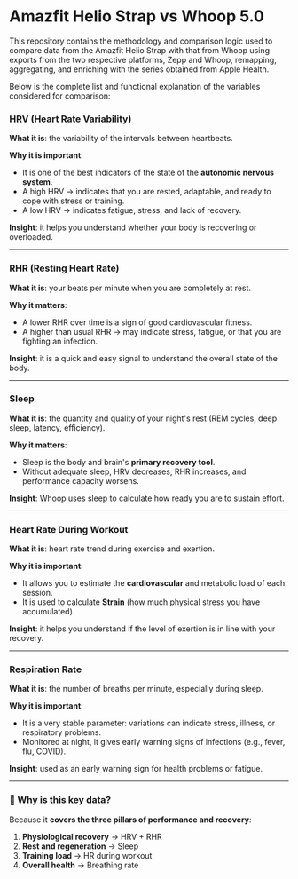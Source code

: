 # Amazfit Helio Strap vs Whoop 5.0
This repository contains the methodology and comparison logic used to compare data from the Amazfit Helio Strap with that from Whoop using exports from the two respective platforms, Zepp and Whoop, remapping, aggregating, and enriching with the series obtained from Apple Health.

Below is the complete list and functional explanation of the variables considered for comparison:

 
### **HRV (Heart Rate Variability)**

**What it is**: the variability of the intervals between heartbeats.

**Why it is important**:
- It is one of the best indicators of the state of the **autonomic nervous system**.
- A high HRV → indicates that you are rested, adaptable, and ready to cope with stress or training.
- A low HRV → indicates fatigue, stress, and lack of recovery.

**Insight**: it helps you understand whether your body is recovering or overloaded.

---

### **RHR (Resting Heart Rate)**

**What it is**: your beats per minute when you are completely at rest.

**Why it matters**:
- A lower RHR over time is a sign of good cardiovascular fitness.
- A higher than usual RHR → may indicate stress, fatigue, or that you are fighting an infection.

**Insight**: it is a quick and easy signal to understand the overall state of the body.
    

---

### **Sleep**

**What it is**: the quantity and quality of your night's rest (REM cycles, deep sleep, latency, efficiency).

**Why it matters**:
- Sleep is the body and brain's **primary recovery tool**.
- Without adequate sleep, HRV decreases, RHR increases, and performance capacity worsens.

**Insight**: Whoop uses sleep to calculate how ready you are to sustain effort.
    

---

### **Heart Rate During Workout**

**What it is**: heart rate trend during exercise and exertion.

**Why it is important**:
- It allows you to estimate the **cardiovascular** and metabolic load of each session.
- It is used to calculate **Strain** (how much physical stress you have accumulated).

**Insight**: it helps you understand if the level of exertion is in line with your recovery.
    

---

### **Respiration Rate**

**What it is**: the number of breaths per minute, especially during sleep.
    
**Why it is important**:
  - It is a very stable parameter: variations can indicate stress, illness, or respiratory problems.
  - Monitored at night, it gives early warning signs of infections (e.g., fever, flu, COVID).
        
**Insight**: used as an early warning sign for health problems or fatigue.
    
---

### **🔑 Why is this key data?**
  
Because it **covers the three pillars of performance and recovery**:
1. **Physiological recovery** → HRV + RHR
2. **Rest and regeneration** → Sleep
3. **Training load** → HR during workout
4. **Overall health** → Breathing rate
        